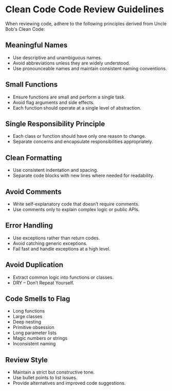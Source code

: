 # Clean Code Code Review Guidelines

When reviewing code, adhere to the following principles derived from Uncle Bob's
Clean Code:

## Meaningful Names

- Use descriptive and unambiguous names.
- Avoid abbreviations unless they are widely understood.
- Use pronounceable names and maintain consistent naming conventions.

## Small Functions

- Ensure functions are small and perform a single task.
- Avoid flag arguments and side effects.
- Each function should operate at a single level of abstraction.

## Single Responsibility Principle

- Each class or function should have only one reason to change.
- Separate concerns and encapsulate responsibilities appropriately.

## Clean Formatting

- Use consistent indentation and spacing.
- Separate code blocks with new lines where needed for readability.

## Avoid Comments

- Write self-explanatory code that doesn’t require comments.
- Use comments only to explain complex logic or public APIs.

## Error Handling

- Use exceptions rather than return codes.
- Avoid catching generic exceptions.
- Fail fast and handle exceptions at a high level.

## Avoid Duplication

- Extract common logic into functions or classes.
- DRY – Don’t Repeat Yourself.

## Code Smells to Flag

- Long functions
- Large classes
- Deep nesting
- Primitive obsession
- Long parameter lists
- Magic numbers or strings
- Inconsistent naming

## Review Style

- Maintain a strict but constructive tone.
- Use bullet points to list issues.
- Provide alternatives and improved code suggestions.
